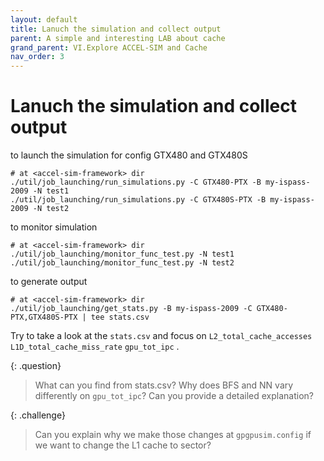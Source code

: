 ```yaml
---
layout: default
title: Lanuch the simulation and collect output
parent: A simple and interesting LAB about cache
grand_parent: VI.Explore ACCEL-SIM and Cache
nav_order: 3
---
```


# Lanuch the simulation and collect output
  
to launch the simulation for config GTX480 and GTX480S
```
# at <accel-sim-framework> dir
./util/job_launching/run_simulations.py -C GTX480-PTX -B my-ispass-2009 -N test1
./util/job_launching/run_simulations.py -C GTX480S-PTX -B my-ispass-2009 -N test2
```

to monitor simulation
```
# at <accel-sim-framework> dir
./util/job_launching/monitor_func_test.py -N test1
./util/job_launching/monitor_func_test.py -N test2
```

to generate output 
```
# at <accel-sim-framework> dir
./util/job_launching/get_stats.py -B my-ispass-2009 -C GTX480-PTX,GTX480S-PTX | tee stats.csv
```

Try to take a look at the `stats.csv` and focus on `L2_total_cache_accesses` `L1D_total_cache_miss_rate` `gpu_tot_ipc` .

{: .question}
> What can you find from stats.csv?
> Why does BFS and NN vary differently on `gpu_tot_ipc`? Can you provide a detailed explanation?

{: .challenge}
> Can you explain why we make those changes at `gpgpusim.config` if we want to change the L1 cache to sector?